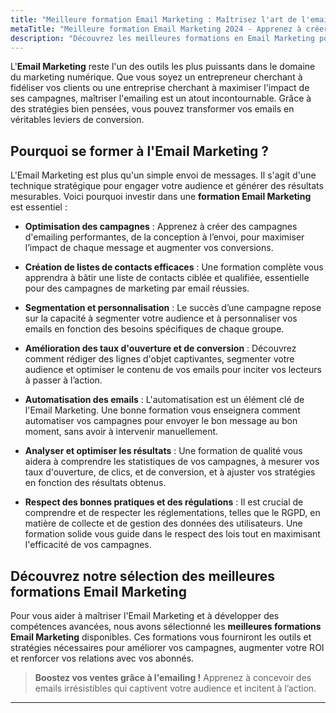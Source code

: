 ```yaml
---
title: "Meilleure formation Email Marketing : Maîtrisez l'art de l'emailing pour booster vos conversions"
metaTitle: "Meilleure formation Email Marketing 2024 - Apprenez à créer des campagnes efficaces | formation-avis.eu"
description: "Découvrez les meilleures formations en Email Marketing pour apprendre à concevoir des campagnes percutantes, augmenter vos taux d'ouverture et de conversion."
---
```


L'**Email Marketing** reste l'un des outils les plus puissants dans le domaine du marketing numérique. Que vous soyez un entrepreneur cherchant à fidéliser vos clients ou une entreprise cherchant à maximiser l'impact de ses campagnes, maîtriser l'emailing est un atout incontournable. Grâce à des stratégies bien pensées, vous pouvez transformer vos emails en véritables leviers de conversion.

## Pourquoi se former à l'Email Marketing ?

L'Email Marketing est plus qu'un simple envoi de messages. Il s'agit d'une technique stratégique pour engager votre audience et générer des résultats mesurables. Voici pourquoi investir dans une **formation Email Marketing** est essentiel :

- **Optimisation des campagnes** : Apprenez à créer des campagnes d'emailing performantes, de la conception à l’envoi, pour maximiser l’impact de chaque message et augmenter vos conversions.

- **Création de listes de contacts efficaces** : Une formation complète vous apprendra à bâtir une liste de contacts ciblée et qualifiée, essentielle pour des campagnes de marketing par email réussies.

- **Segmentation et personnalisation** : Le succès d’une campagne repose sur la capacité à segmenter votre audience et à personnaliser vos emails en fonction des besoins spécifiques de chaque groupe.

- **Amélioration des taux d'ouverture et de conversion** : Découvrez comment rédiger des lignes d'objet captivantes, segmenter votre audience et optimiser le contenu de vos emails pour inciter vos lecteurs à passer à l’action.

- **Automatisation des emails** : L'automatisation est un élément clé de l'Email Marketing. Une bonne formation vous enseignera comment automatiser vos campagnes pour envoyer le bon message au bon moment, sans avoir à intervenir manuellement.

- **Analyser et optimiser les résultats** : Une formation de qualité vous aidera à comprendre les statistiques de vos campagnes, à mesurer vos taux d'ouverture, de clics, et de conversion, et à ajuster vos stratégies en fonction des résultats obtenus.

- **Respect des bonnes pratiques et des régulations** : Il est crucial de comprendre et de respecter les réglementations, telles que le RGPD, en matière de collecte et de gestion des données des utilisateurs. Une formation solide vous guide dans le respect des lois tout en maximisant l'efficacité de vos campagnes.

## Découvrez notre sélection des meilleures formations Email Marketing

Pour vous aider à maîtriser l'Email Marketing et à développer des compétences avancées, nous avons sélectionné les **meilleures formations Email Marketing** disponibles. Ces formations vous fourniront les outils et stratégies nécessaires pour améliorer vos campagnes, augmenter votre ROI et renforcer vos relations avec vos abonnés.

> **Boostez vos ventes grâce à l'emailing !** Apprenez à concevoir des emails irrésistibles qui captivent votre audience et incitent à l’action.

---